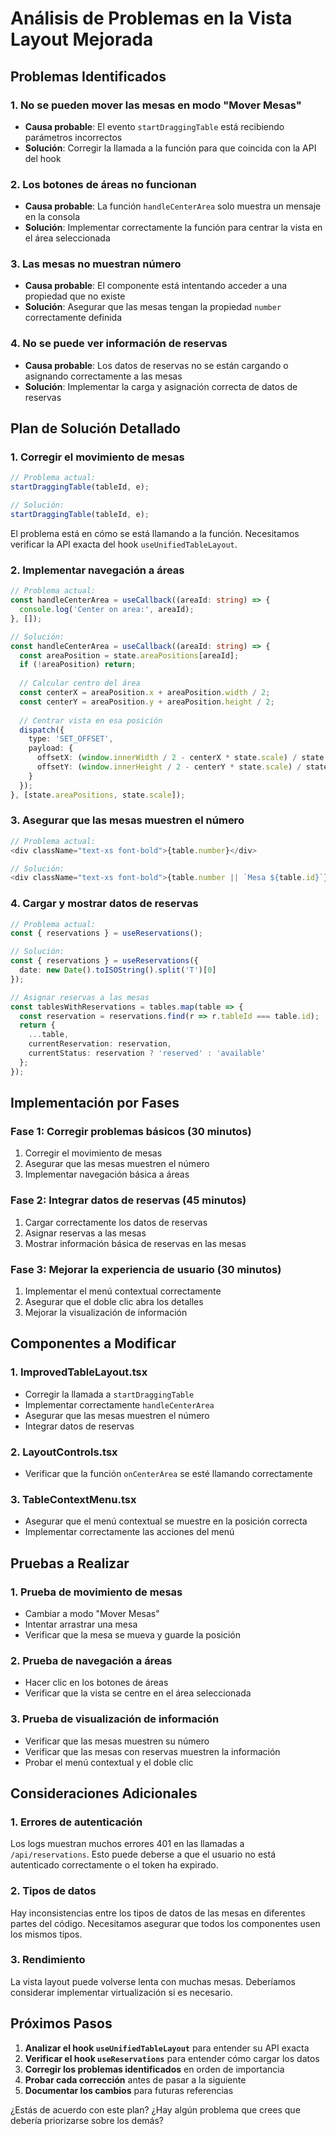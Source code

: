 # Análisis de Problemas en la Vista Layout Mejorada

## Problemas Identificados

### 1. **No se pueden mover las mesas en modo "Mover Mesas"**
- **Causa probable**: El evento `startDraggingTable` está recibiendo parámetros incorrectos
- **Solución**: Corregir la llamada a la función para que coincida con la API del hook

### 2. **Los botones de áreas no funcionan**
- **Causa probable**: La función `handleCenterArea` solo muestra un mensaje en la consola
- **Solución**: Implementar correctamente la función para centrar la vista en el área seleccionada

### 3. **Las mesas no muestran número**
- **Causa probable**: El componente está intentando acceder a una propiedad que no existe
- **Solución**: Asegurar que las mesas tengan la propiedad `number` correctamente definida

### 4. **No se puede ver información de reservas**
- **Causa probable**: Los datos de reservas no se están cargando o asignando correctamente a las mesas
- **Solución**: Implementar la carga y asignación correcta de datos de reservas

## Plan de Solución Detallado

### 1. **Corregir el movimiento de mesas**
```typescript
// Problema actual:
startDraggingTable(tableId, e);

// Solución:
startDraggingTable(tableId, e);
```
El problema está en cómo se está llamando a la función. Necesitamos verificar la API exacta del hook `useUnifiedTableLayout`.

### 2. **Implementar navegación a áreas**
```typescript
// Problema actual:
const handleCenterArea = useCallback((areaId: string) => {
  console.log('Center on area:', areaId);
}, []);

// Solución:
const handleCenterArea = useCallback((areaId: string) => {
  const areaPosition = state.areaPositions[areaId];
  if (!areaPosition) return;
  
  // Calcular centro del área
  const centerX = areaPosition.x + areaPosition.width / 2;
  const centerY = areaPosition.y + areaPosition.height / 2;
  
  // Centrar vista en esa posición
  dispatch({
    type: 'SET_OFFSET',
    payload: {
      offsetX: (window.innerWidth / 2 - centerX * state.scale) / state.scale,
      offsetY: (window.innerHeight / 2 - centerY * state.scale) / state.scale,
    }
  });
}, [state.areaPositions, state.scale]);
```

### 3. **Asegurar que las mesas muestren el número**
```typescript
// Problema actual:
<div className="text-xs font-bold">{table.number}</div>

// Solución:
<div className="text-xs font-bold">{table.number || `Mesa ${table.id}`}</div>
```

### 4. **Cargar y mostrar datos de reservas**
```typescript
// Problema actual:
const { reservations } = useReservations();

// Solución:
const { reservations } = useReservations({ 
  date: new Date().toISOString().split('T')[0]
});

// Asignar reservas a las mesas
const tablesWithReservations = tables.map(table => {
  const reservation = reservations.find(r => r.tableId === table.id);
  return {
    ...table,
    currentReservation: reservation,
    currentStatus: reservation ? 'reserved' : 'available'
  };
});
```

## Implementación por Fases

### Fase 1: Corregir problemas básicos (30 minutos)
1. Corregir el movimiento de mesas
2. Asegurar que las mesas muestren el número
3. Implementar navegación básica a áreas

### Fase 2: Integrar datos de reservas (45 minutos)
1. Cargar correctamente los datos de reservas
2. Asignar reservas a las mesas
3. Mostrar información básica de reservas en las mesas

### Fase 3: Mejorar la experiencia de usuario (30 minutos)
1. Implementar el menú contextual correctamente
2. Asegurar que el doble clic abra los detalles
3. Mejorar la visualización de información

## Componentes a Modificar

### 1. ImprovedTableLayout.tsx
- Corregir la llamada a `startDraggingTable`
- Implementar correctamente `handleCenterArea`
- Asegurar que las mesas muestren el número
- Integrar datos de reservas

### 2. LayoutControls.tsx
- Verificar que la función `onCenterArea` se esté llamando correctamente

### 3. TableContextMenu.tsx
- Asegurar que el menú contextual se muestre en la posición correcta
- Implementar correctamente las acciones del menú

## Pruebas a Realizar

### 1. Prueba de movimiento de mesas
- Cambiar a modo "Mover Mesas"
- Intentar arrastrar una mesa
- Verificar que la mesa se mueva y guarde la posición

### 2. Prueba de navegación a áreas
- Hacer clic en los botones de áreas
- Verificar que la vista se centre en el área seleccionada

### 3. Prueba de visualización de información
- Verificar que las mesas muestren su número
- Verificar que las mesas con reservas muestren la información
- Probar el menú contextual y el doble clic

## Consideraciones Adicionales

### 1. **Errores de autenticación**
Los logs muestran muchos errores 401 en las llamadas a `/api/reservations`. Esto puede deberse a que el usuario no está autenticado correctamente o el token ha expirado.

### 2. **Tipos de datos**
Hay inconsistencias entre los tipos de datos de las mesas en diferentes partes del código. Necesitamos asegurar que todos los componentes usen los mismos tipos.

### 3. **Rendimiento**
La vista layout puede volverse lenta con muchas mesas. Deberíamos considerar implementar virtualización si es necesario.

## Próximos Pasos

1. **Analizar el hook `useUnifiedTableLayout`** para entender su API exacta
2. **Verificar el hook `useReservations`** para entender cómo cargar los datos
3. **Corregir los problemas identificados** en orden de importancia
4. **Probar cada corrección** antes de pasar a la siguiente
5. **Documentar los cambios** para futuras referencias

¿Estás de acuerdo con este plan? ¿Hay algún problema que crees que debería priorizarse sobre los demás?